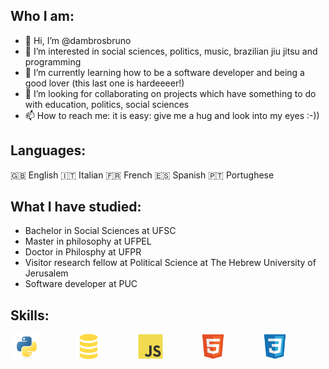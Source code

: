 ## Who I am:
- 👋 Hi, I’m @dambrosbruno
- 👀 I’m interested in social sciences, politics, music, brazilian jiu jitsu and programming
- 🌱 I’m currently learning how to be a software developer and being a good lover (this last one is hardeeeer!)
- 💞️ I’m looking for collaborating on projects which have something to do with education, politics, social sciences
- 📫 How to reach me: it is easy: give me a hug and look into my eyes :-))

## Languages:
<p>
🇬🇧 English 
🇮🇹 Italian
🇫🇷 French
🇪🇸 Spanish
🇵🇹 Portughese
</p>

## What I have studied:
- Bachelor in Social Sciences at UFSC
- Master in philosophy at UFPEL
- Doctor in Philosphy at UFPR
- Visitor research fellow at Political Science at The Hebrew University of Jerusalem
- Software developer at PUC

## Skills:
<p align="center">
    <img height="40" src="https://raw.githubusercontent.com/devicons/devicon/master/icons/python/python-original.svg">
    &nbsp;&nbsp;&nbsp;&nbsp;&nbsp;&nbsp;&nbsp;&nbsp;&nbsp;&nbsp;&nbsp;&nbsp;&nbsp;
    <img height="40" src="https://raw.githubusercontent.com/devicons/devicon/master/icons/sql/sql-original.svg">
    &nbsp;&nbsp;&nbsp;&nbsp;&nbsp;&nbsp;&nbsp;&nbsp;&nbsp;&nbsp;&nbsp;&nbsp;&nbsp;
    <img height="40" src="https://raw.githubusercontent.com/devicons/devicon/master/icons/javascript/javascript-original.svg">
    &nbsp;&nbsp;&nbsp;&nbsp;&nbsp;&nbsp;&nbsp;&nbsp;&nbsp;&nbsp;&nbsp;&nbsp;&nbsp;
    <img height="40" src="https://raw.githubusercontent.com/devicons/devicon/master/icons/html5/html5-original.svg">
    &nbsp;&nbsp;&nbsp;&nbsp;&nbsp;&nbsp;&nbsp;&nbsp;&nbsp;&nbsp;&nbsp;&nbsp;&nbsp;
    <img height="40" src="https://raw.githubusercontent.com/devicons/devicon/master/icons/css3/css3-original.svg">
    &nbsp;&nbsp;&nbsp;&nbsp;&nbsp;&nbsp;&nbsp;&nbsp;&nbsp;&nbsp;&nbsp;&nbsp;&nbsp;   
</p>
